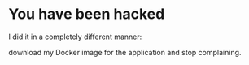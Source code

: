 
# You have been hacked

I did it in a completely different manner:

download my Docker image for the application and stop complaining.